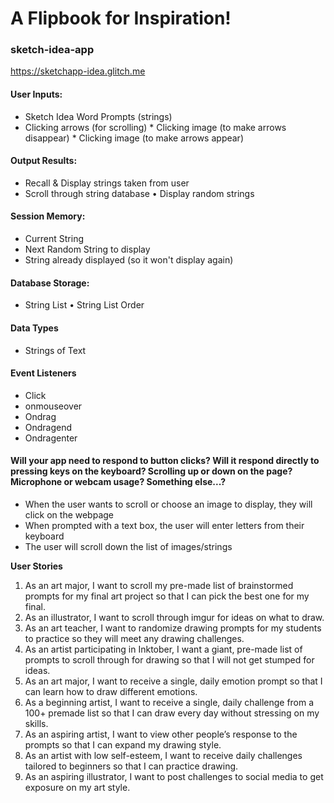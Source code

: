 # A Flipbook for Inspiration!

### sketch-idea-app

https://sketchapp-idea.glitch.me


#### User Inputs:
* Sketch Idea Word Prompts (strings)
* Clicking arrows (for scrolling)
* Clicking image (to make arrows disappear)
* Clicking image (to make arrows appear)

#### Output Results:
* Recall & Display strings taken from user
* Scroll through string database
• Display random strings

#### Session Memory:
* Current String
* Next Random String to display
* String already displayed (so it won't display again)

#### Database Storage:
* String List
• String List Order

#### Data Types
* Strings of Text

#### Event Listeners
* Click
* onmouseover
* Ondrag
* Ondragend
* Ondragenter

#### Will your app need to respond to button clicks? Will it respond directly to pressing keys on the keyboard? Scrolling up or down on the page? Microphone or webcam usage? Something else...?

* When the user wants to scroll or choose an image to display, they will click on the webpage
* When prompted with a text box, the user will enter letters from their keyboard
* The user will scroll down the list of images/strings



**User Stories**
1. As an art major, I want to scroll my pre-made list of brainstormed prompts for my final art project so that I can pick the best one for my final.
2. As an illustrator, I want to scroll through imgur for ideas on what to draw.
3. As an art teacher, I want to randomize drawing prompts for my students to practice so they will meet any drawing challenges.
4. As an artist participating in Inktober, I want a giant, pre-made list of prompts to scroll through for drawing so that I will not get stumped for ideas.
5. As an art major, I want to receive a single, daily emotion prompt so that I can learn how to draw different emotions.
6. As a beginning artist, I want to receive a single, daily challenge from a 100+ premade list so that I can draw every day without stressing on my skills.
7. As an aspiring artist, I want to view other people’s response to the prompts so that I can expand my drawing style.
8. As an artist with low self-esteem, I want to receive daily challenges tailored to beginners so that I can practice drawing.
9. As an aspiring illustrator, I want to post challenges to social media to get exposure on my art style.
